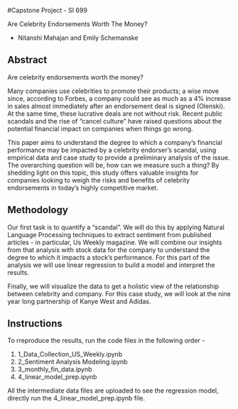  #Capstone Project - SI 699
 
Are Celebrity Endorsements Worth The Money?
- Nitanshi Mahajan and Emily Schemanske

## Abstract
Are celebrity endorsements worth the money? 

Many companies use celebrities to promote their products; a wise move since, according to Forbes, a company could see as much as a 4% increase in sales almost immediately after an endorsement deal is signed (Olenski). At the same time, these lucrative deals are not without risk. Recent public scandals and the rise of “cancel culture” have  raised questions about the potential financial impact on companies when things go wrong.

This paper aims to understand the degree to which a company’s financial performance may be impacted by a celebrity endorser’s scandal, using empirical data and case study to provide a preliminary analysis of the issue. The overarching question will be, how can we measure such a thing? By shedding light on this topic, this study offers valuable insights for companies looking to weigh the risks and benefits of celebrity endorsements in today’s highly competitive market.

## Methodology
Our first task is to quantify a “scandal”. We will do this by applying Natural Language Processing techniques to extract sentiment from published articles - in particular, Us Weekly magazine. We will combine our insights from that analysis with stock data for the company to understand the degree to which it impacts a stock’s performance. For this part of the analysis we will use linear regression to build a model and interpret the results.

Finally, we will visualize the data to get a holistic view of the relationship between celebrity and company. For this case study, we will look at the nine year long partnership of Kanye West and Adidas.

## Instructions
To rreproduce the results, run the code files in the following order - 

1. 1_Data_Collection_US_Weekly.ipynb
2. 2_Sentiment Analysis Modeling.ipynb
3. 3_monthly_fin_data.ipynb
4. 4_linear_model_prep.ipynb

All the intermediate data files are uploaded to see the regression model, directly run the 4_linear_model_prep.ipynb file.
